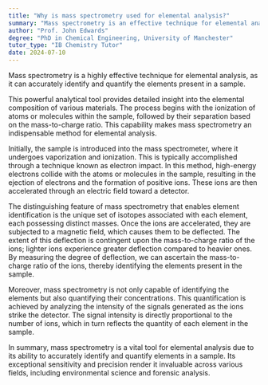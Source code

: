 ```yaml
---
title: "Why is mass spectrometry used for elemental analysis?"
summary: "Mass spectrometry is an effective technique for elemental analysis, enabling precise identification and quantification of elements within a sample."
author: "Prof. John Edwards"
degree: "PhD in Chemical Engineering, University of Manchester"
tutor_type: "IB Chemistry Tutor"
date: 2024-07-10
---
```


Mass spectrometry is a highly effective technique for elemental analysis, as it can accurately identify and quantify the elements present in a sample.

This powerful analytical tool provides detailed insight into the elemental composition of various materials. The process begins with the ionization of atoms or molecules within the sample, followed by their separation based on the mass-to-charge ratio. This capability makes mass spectrometry an indispensable method for elemental analysis.

Initially, the sample is introduced into the mass spectrometer, where it undergoes vaporization and ionization. This is typically accomplished through a technique known as electron impact. In this method, high-energy electrons collide with the atoms or molecules in the sample, resulting in the ejection of electrons and the formation of positive ions. These ions are then accelerated through an electric field toward a detector.

The distinguishing feature of mass spectrometry that enables element identification is the unique set of isotopes associated with each element, each possessing distinct masses. Once the ions are accelerated, they are subjected to a magnetic field, which causes them to be deflected. The extent of this deflection is contingent upon the mass-to-charge ratio of the ions; lighter ions experience greater deflection compared to heavier ones. By measuring the degree of deflection, we can ascertain the mass-to-charge ratio of the ions, thereby identifying the elements present in the sample.

Moreover, mass spectrometry is not only capable of identifying the elements but also quantifying their concentrations. This quantification is achieved by analyzing the intensity of the signals generated as the ions strike the detector. The signal intensity is directly proportional to the number of ions, which in turn reflects the quantity of each element in the sample.

In summary, mass spectrometry is a vital tool for elemental analysis due to its ability to accurately identify and quantify elements in a sample. Its exceptional sensitivity and precision render it invaluable across various fields, including environmental science and forensic analysis.
    